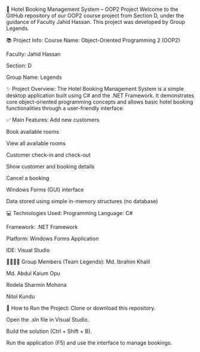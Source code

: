 🏨 Hotel Booking Management System – OOP2 Project
Welcome to the GitHub repository of our OOP2 course project from Section D, under the guidance of Faculty Jahid Hassan.
This project was developed by Group Legends.

📚 Project Info:
Course Name: Object-Oriented Programming 2 (OOP2)

Faculty: Jahid Hassan

Section: D

Group Name: Legends

✨ Project Overview:
The Hotel Booking Management System is a simple desktop application built using C# and the .NET Framework. It demonstrates core object-oriented programming concepts and allows basic hotel booking functionalities through a user-friendly interface.

✅ Main Features:
Add new customers

Book available rooms

View all available rooms

Customer check-in and check-out

Show customer and booking details

Cancel a booking

Windows Forms (GUI) interface

Data stored using simple in-memory structures (no database)

💻 Technologies Used:
Programming Language: C#

Framework: .NET Framework

Platform: Windows Forms Application

IDE: Visual Studio

👨‍👩‍👧‍👦 Group Members (Team Legends):
Md. Ibrahim Khalil

Md. Abdul Kaium Opu

Rodela Sharmin Mohona

Nitol Kundu

🚀 How to Run the Project:
Clone or download this repository.

Open the .sln file in Visual Studio.

Build the solution (Ctrl + Shift + B).

Run the application (F5) and use the interface to manage bookings.
